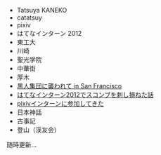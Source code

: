 * Tatsuya KANEKO
* catatsuy
* pixiv
* はてなインターン 2012
* 東工大
* 川崎
* 聖光学院
* 中華街
* 厚木
* [黒人集団に襲われて in San Francisco](http://blog.catatsuy.org/a/25)
* [はてなインターン2012でスコンブを刺し損ねた話](http://blog.catatsuy.org/a/229)
* [pixivインターンに参加してきた](http://blog.catatsuy.org/a/259)
* 日本神話
* 古事記
* 登山（渓友会）

随時更新…
